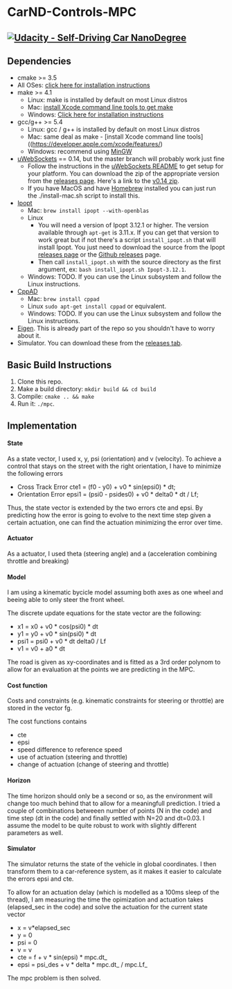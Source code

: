 # CarND-Controls-MPC
[![Udacity - Self-Driving Car NanoDegree](https://s3.amazonaws.com/udacity-sdc/github/shield-carnd.svg)](http://www.udacity.com/drive)
---

## Dependencies

* cmake >= 3.5
 * All OSes: [click here for installation instructions](https://cmake.org/install/)
* make >= 4.1
  * Linux: make is installed by default on most Linux distros
  * Mac: [install Xcode command line tools to get make](https://developer.apple.com/xcode/features/)
  * Windows: [Click here for installation instructions](http://gnuwin32.sourceforge.net/packages/make.htm)
* gcc/g++ >= 5.4
  * Linux: gcc / g++ is installed by default on most Linux distros
  * Mac: same deal as make - [install Xcode command line tools]((https://developer.apple.com/xcode/features/)
  * Windows: recommend using [MinGW](http://www.mingw.org/)
* [uWebSockets](https://github.com/uWebSockets/uWebSockets) == 0.14, but the master branch will probably work just fine
  * Follow the instructions in the [uWebSockets README](https://github.com/uWebSockets/uWebSockets/blob/master/README.md) to get setup for your platform. You can download the zip of the appropriate version from the [releases page](https://github.com/uWebSockets/uWebSockets/releases). Here's a link to the [v0.14 zip](https://github.com/uWebSockets/uWebSockets/archive/v0.14.0.zip).
  * If you have MacOS and have [Homebrew](https://brew.sh/) installed you can just run the ./install-mac.sh script to install this.
* [Ipopt](https://projects.coin-or.org/Ipopt)
  * Mac: `brew install ipopt --with-openblas`
  * Linux
    * You will need a version of Ipopt 3.12.1 or higher. The version available through `apt-get` is 3.11.x. If you can get that version to work great but if not there's a script `install_ipopt.sh` that will install Ipopt. You just need to download the source from the Ipopt [releases page](https://www.coin-or.org/download/source/Ipopt/) or the [Github releases](https://github.com/coin-or/Ipopt/releases) page.
    * Then call `install_ipopt.sh` with the source directory as the first argument, ex: `bash install_ipopt.sh Ipopt-3.12.1`.
  * Windows: TODO. If you can use the Linux subsystem and follow the Linux instructions.
* [CppAD](https://www.coin-or.org/CppAD/)
  * Mac: `brew install cppad`
  * Linux `sudo apt-get install cppad` or equivalent.
  * Windows: TODO. If you can use the Linux subsystem and follow the Linux instructions.
* [Eigen](http://eigen.tuxfamily.org/index.php?title=Main_Page). This is already part of the repo so you shouldn't have to worry about it.
* Simulator. You can download these from the [releases tab](https://github.com/udacity/CarND-MPC-Project/releases).



## Basic Build Instructions


1. Clone this repo.
2. Make a build directory: `mkdir build && cd build`
3. Compile: `cmake .. && make`
4. Run it: `./mpc`.

## Implementation

#### State
As a state vector, I used x, y, psi (orientation) and v (velocity). To achieve a control that stays on the street with the right orientation, I have to minimize the following errors
* Cross Track Error cte1 = (f0 - y0) + v0 * sin(epsi0) * dt;
* Orientation Error epsi1 = (psi0 - psides0) + v0 * delta0 * dt / Lf;

Thus, the state vector is extended by the two errors cte and epsi. By predicting how the error is going to evolve to the next time step given a certain actuation, one can find the actuation minimizing the error over time.

#### Actuator
As a actuator, I used theta (steering angle) and a (acceleration combining throttle and breaking)

#### Model
I am using a kinematic bycicle model assuming both axes as one wheel and beeing able to only steer the front wheel.

The discrete update equations for the state vector are the following:
* x1 = x0 + v0 * cos(psi0) * dt
* y1 = y0 + v0 * sin(psi0) * dt
* psi1 = psi0 + v0 * dt delta0 / Lf
* v1 = v0 + a0 * dt

The road is given as xy-coordinates and is fitted as a 3rd order polynom to allow for an evaluation at the points we are predicting in the MPC.

#### Cost function
Costs and constraints (e.g. kinematic constraints for steering or throttle) are stored in the vector fg.

The cost functions contains
* cte
* epsi
* speed difference to reference speed
* use of actuation (steering and throttle)
* change of actuation (change of steering and throttle)

#### Horizon
The time horizon should only be a second or so, as the environment will change too much behind that to allow for a meaningfull prediction. I tried a couple of combinations betweeen number of points (N in the code) and time step (dt in the code) and finally settled with N=20 and dt=0.03. I assume the model to be quite robust to work with slightly different parameters as well.

#### Simulator
The simulator returns the state of the vehicle in global coordinates. I then transform them to a car-reference system, as it makes it easier to calculate the errors epsi and cte.

To allow for an actuation delay (which is modelled as a 100ms sleep of the thread), I am measuring the time the opimization and actuation takes (elapsed_sec in the code) and solve the actuation for the current state vector
* x = v*elapsed_sec
* y = 0
* psi = 0
* v = v
* cte = f  + v * sin(epsi) * mpc.dt_
* epsi = psi_des + v * delta * mpc.dt_ / mpc.Lf_

The mpc problem is then solved.

